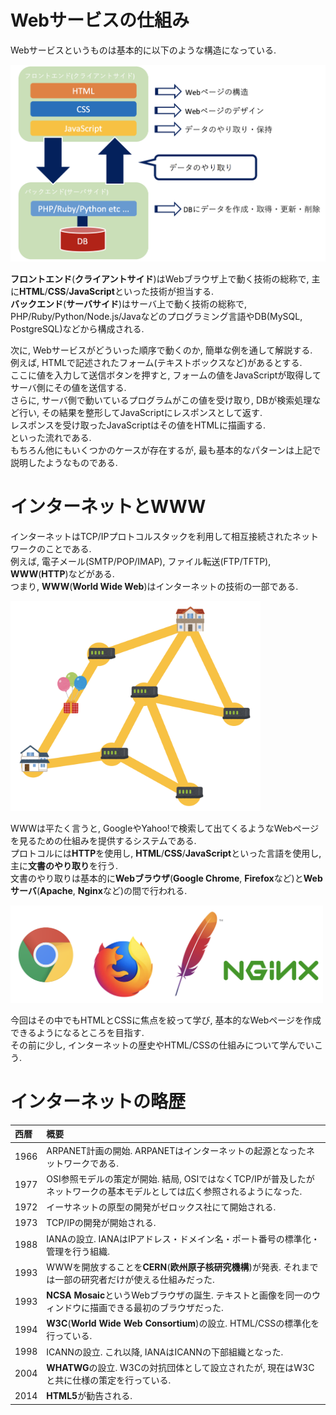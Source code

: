 # Webサービスの仕組み
Webサービスというものは基本的に以下のような構造になっている.

<img src="../img/01_what_is_web/001.png" width="600">

**フロントエンド**(**クライアントサイド**)はWebブラウザ上で動く技術の総称で, 主に**HTML**/**CSS**/**JavaScript**といった技術が担当する.  
**バックエンド**(**サーバサイド**)はサーバ上で動く技術の総称で, PHP/Ruby/Python/Node.js/Javaなどのプログラミング言語やDB(MySQL, PostgreSQL)などから構成される.

次に, Webサービスがどういった順序で動くのか, 簡単な例を通して解説する.  
例えば, HTMLで記述されたフォーム(テキストボックスなど)があるとする.  
ここに値を入力して送信ボタンを押すと, フォームの値をJavaScriptが取得してサーバ側にその値を送信する.  
さらに, サーバ側で動いているプログラムがこの値を受け取り, DBが検索処理など行い, その結果を整形してJavaScriptにレスポンスとして返す.  
レスポンスを受け取ったJavaScriptはその値をHTMLに描画する.  
といった流れである.  
もちろん他にもいくつかのケースが存在するが, 最も基本的なパターンは上記で説明したようなものである.

# インターネットとWWW
インターネットはTCP/IPプロトコルスタックを利用して相互接続されたネットワークのことである.  
例えば, 電子メール(SMTP/POP/IMAP), ファイル転送(FTP/TFTP), **WWW**(**HTTP**)などがある.  
つまり, **WWW**(**World Wide Web**)はインターネットの技術の一部である.

<img src="../img/01_what_is_web/002.png" width="400">

WWWは平たく言うと, GoogleやYahoo!で検索して出てくるようなWebページを見るための仕組みを提供するシステムである.  
プロトコルには**HTTP**を使用し, **HTML**/**CSS**/**JavaScript**といった言語を使用し, 主に**文書のやり取り**を行う.  
文書のやり取りは基本的に**Webブラウザ**(**Google Chrome**, **Firefox**など)と**Webサーバ**(**Apache**, **Nginx**など)の間で行われる.  

<img src="../img/01_what_is_web/003.png" width="500">

今回はその中でもHTMLとCSSに焦点を絞って学び, 基本的なWebページを作成できるようになるところを目指す.  
その前に少し, インターネットの歴史やHTML/CSSの仕組みについて学んでいこう.

# インターネットの略歴

|西暦|概要|
|:--|:--|
|1966|ARPANET計画の開始. ARPANETはインターネットの起源となったネットワークである.|
|1977|OSI参照モデルの策定が開始. 結局, OSIではなくTCP/IPが普及したがネットワークの基本モデルとしては広く参照されるようになった.|
|1972|イーサネットの原型の開発がゼロックス社にて開始される.|
|1973|TCP/IPの開発が開始される.|
|1988|IANAの設立. IANAはIPアドレス・ドメイン名・ポート番号の標準化・管理を行う組織.|
|1993|WWWを開放することを**CERN**(**欧州原子核研究機構**)が発表. それまでは一部の研究者だけが使える仕組みだった.|
|1993|**NCSA Mosaic**というWebブラウザの誕生. テキストと画像を同一のウィンドウに描画できる最初のブラウザだった.|
|1994|**W3C**(**World Wide Web Consortium**)の設立. HTML/CSSの標準化を行っている.|
|1998|ICANNの設立. これ以降, IANAはICANNの下部組織となった.|
|2004|**WHATWG**の設立. W3Cの対抗団体として設立されたが, 現在はW3Cと共に仕様の策定を行っている.|
|2014|**HTML5**が勧告される.|
